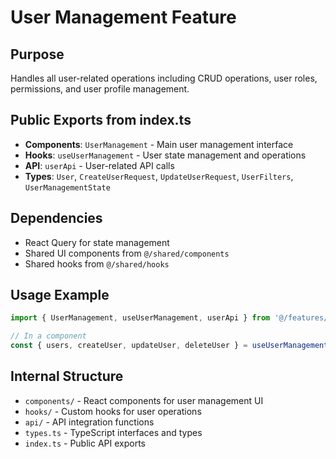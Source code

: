 # User Management Feature

## Purpose
Handles all user-related operations including CRUD operations, user roles, permissions, and user profile management.

## Public Exports from index.ts
- **Components**: `UserManagement` - Main user management interface
- **Hooks**: `useUserManagement` - User state management and operations
- **API**: `userApi` - User-related API calls
- **Types**: `User`, `CreateUserRequest`, `UpdateUserRequest`, `UserFilters`, `UserManagementState`

## Dependencies
- React Query for state management
- Shared UI components from `@/shared/components`
- Shared hooks from `@/shared/hooks`

## Usage Example
```typescript
import { UserManagement, useUserManagement, userApi } from '@/features/user-management';

// In a component
const { users, createUser, updateUser, deleteUser } = useUserManagement();
```

## Internal Structure
- `components/` - React components for user management UI
- `hooks/` - Custom hooks for user operations
- `api/` - API integration functions
- `types.ts` - TypeScript interfaces and types
- `index.ts` - Public API exports
